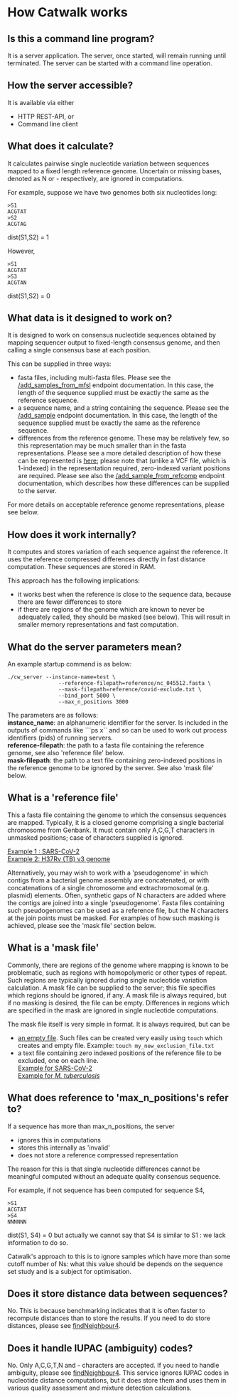 # How Catwalk works

## Is this a command line program?
It is a server application.  The server, once started, will remain running until terminated.  The server can be started with a command line operation.

## How the server accessible?
It is available via either  
* HTTP REST-API, or   
* Command line client

## What does it calculate?
It calculates pairwise single nucleotide variation between sequences mapped to a fixed length reference genome.  Uncertain or missing bases, denoted as N or - respectively, are ignored in computations.  

For example, suppose we have two genomes both six nucleotides long:
```
>S1
ACGTAT
>S2
ACGTAG
```
dist(S1,S2) = 1

However, 
```
>S1
ACGTAT
>S3
ACGTAN
```
dist(S1,S2) = 0

## What data is it designed to work on?
It is designed to work on consensus nucleotide sequences obtained by mapping sequencer output to fixed-length consensus genome, and then calling a single consensus base at each position.

This can be supplied in three ways:
* fasta files, including multi-fasta files.  Please see the [/add_samples_from_mfsl](api.md) endpoint documentation.  In this case, the length of the sequence supplied must be exactly the same as the reference sequence.
* a sequence name, and a string containing the sequence.  Please see the [/add_sample](api.md) endpoint documentation.  In this case, the length of the sequence supplied must be exactly the same as the reference sequence.
* differences from the reference genome.  These may be relatively few, so this representation may be much smaller than in the fasta representations.  Please see a more detailed description of how these can be represented is [here](refcomp.md); please note that (unlike a VCF file, which is 1-indexed) in the representation required, zero-indexed variant positions are required.  Please see also the [/add_sample_from_refcomp](api.md) endpoint documentation, which describes how these differences can be supplied to the server.

For more details on acceptable reference genome representations, please see below.  

## How does it work internally?
It computes and stores variation of each sequence against the reference.  It uses the reference compressed differences directly in fast distance computation.  These sequences are stored in RAM.

This approach has the following implications:
* it works best when the reference is close to the sequence data, because there are fewer differences to store
* if there are regions of the genome which are known to never be adequately called, they should be masked (see below).  This will result in smaller memory representations and fast computation.

## What do the server parameters mean?
An example startup command is as below:
```
./cw_server --instance-name=test \
                --reference-filepath=reference/nc_045512.fasta \
                --mask-filepath=reference/covid-exclude.txt \
                --bind_port 5000 \
                --max_n_positions 3000
```

The parameters are as follows:  
**instance_name**: an alphanumeric identifier for the server.  Is included in the outputs of commands like ```ps x`` and so can be used to work out process identifiers (pids) of running servers.  
**reference-filepath**: the path to a fasta file containing the reference genome, see also 'reference file' below.  
**mask-filepath**: the path to a text file containing zero-indexed positions in the reference genome to be ignored by the server.  See also 'mask file' below.

## What is a 'reference file'
This a fasta file containing the genome to which the consensus sequences are mapped.  Typically, it is a closed genome comprising a single bacterial chromosome from Genbank.  It must contain only A,C,G,T characters in unmasked positions; case of characters supplied is ignored.

[Example 1 : SARS-CoV-2](https://www.ncbi.nlm.nih.gov/nuccore/NC_045512.2?report=fasta)  
[Example 2: H37Rv (TB) v3 genome](reference/TB-ref.fasta)  

Alternatively, you may wish to work with a 'pseudogenome' in which contigs from a bacterial genome assembly are concatenated, or with concatenations of a single chromosome and extrachromosomal (e.g. plasmid) elements.  Often, synthetic gaps of N characters are added where the contigs are joined into a single 'pseudogenome'.  Fasta files containing such pseudogenomes can be used as a reference file, but the N characters at the join points must be masked.  For examples of how such masking is achieved, please see the 'mask file' section below.

## What is a 'mask file'
Commonly, there are regions of the genome where mapping is known to be problematic, such as regions with homopolymeric or other types of repeat.  Such regions are typically ignored during single nucleotide variation calculation.  A mask file can be supplied to the server; this file specifies which regions should be ignored, if any.  A mask file is always required, but if no masking is desired, the file can be empty.  Differences in regions which are specified in the mask are ignored in single nucleotide computations.

The mask file itself is very simple in format.  It is always required, but can be
* [an empty file](../reference/nil.txt).  Such files can be created very easily using ```touch``` which creates and empty file.  Example: ```touch my_new_exclusion_file.txt```
* a text file containing zero indexed positions of the reference file to be excluded, one on each line.  
[Example for SARS-CoV-2](../reference/covid-exclude.txt)    
[Example for *M. tuberculosis*](../reference/TB-exclude-adaptive.txt)  


## What does reference to 'max_n_positions's refer to?
If a sequence has more than max_n_positions, the server 
* ignores this in computations
* stores this internally as 'invalid'
* does not store a reference compressed representation

The reason for this is that single nucleotide differences cannot be meaningful computed without an adequate quality consensus sequence.

For example, if not sequence has been computed for sequence S4, 
```
>S1
ACGTAT
>S4
NNNNNN
```
dist(S1, S4) = 0 but actually we cannot say that S4 is similar to S1 : we lack information to do so.

Catwalk's approach to this is to ignore samples which have more than some cutoff number of Ns: what this value should be depends on the sequence set study and is a subject for optimisation.

## Does it store distance data between sequences?
No.  This is because benchmarking indicates that it is often faster to recompute distances than to store the results. If you need to do store distances, please see [findNeighbour4](https://github.com/davidhwyllie/findNeighbour4).

## Does it handle IUPAC (ambiguity) codes?
No.  Only A,C,G,T,N and - characters are accepted.  If you need to handle ambiguity, please see  [findNeighbour4](https://github.com/davidhwyllie/findNeighbour4).  This service ignores IUPAC codes in nucleotide distance computations, but it does store them and uses them in various quality assessment and mixture detection calculations.

